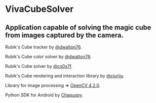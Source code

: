 
# VivaCubeSolver

## Application capable of solving the magic cube from images captured by the camera.

Rubik's Cube tracker by [@dwalton76](https://github.com/dwalton76/rubiks-cube-tracker).<br />

Rubik's Cube color solver by [@dwalton76](https://github.com/dwalton76/rubiks-color-resolver).<br />

Rubik's Cube solver by [@cs0x7f](https://github.com/cs0x7f/min2phase).<br />

Rubik's Cube rendering and interaction library by [@cjurjiu](https://github.com/cjurjiu/AnimCubeAndroid).<br />

Library for image processing => [OpenCV 4.2.0](https://sourceforge.net/projects/opencvlibrary/files/4.2.0/opencv-4.2.0-android-sdk.zip/download).<br />

Python SDK for Android by [Chaquopy](https://chaquo.com/chaquopy/).<br />
